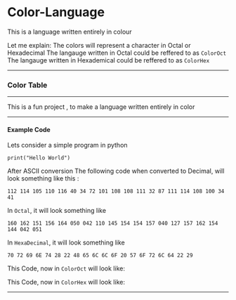 # Color-Language
This is a language written entirely in colour

Let me explain:
The colors will represent a character in Octal or Hexadecimal
The langauge written in Octal could be reffered to as `ColorOct`
The langauge written in Hexademical could be reffered to as `ColorHex`

<hr>

### Color Table

<hr>

This is a fun project , to make a language written entirely in color

<hr>

#### Example Code
Lets consider a simple program in python

`
print("Hello World")
`

After ASCII conversion
The following code when converted to Decimal, will look something like this :

`112 114 105 110 116 40 34 72 101 108 108 111 32 87 111 114 108 100 34 41`

In `Octal`, it will look something like 

`160 162 151 156 164 050 042 110 145 154 154 157 040 127 157 162 154 144 042 051`


In `HexaDecimal`, it will look something like 

`70 72 69 6E 74 28 22 48 65 6C 6C 6F 20 57 6F 72 6C 64 22 29`


This Code, now in `ColorOct` will look like:

This Code, now in `ColorHex` will look like:

<hr>
